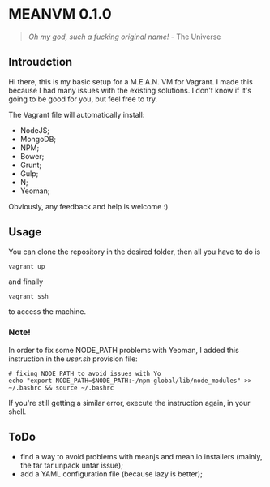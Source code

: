 # MEANVM 0.1.0

> _Oh my god, such a fucking original name!_ - The Universe

## Introudction

Hi there, this is my basic setup for a M.E.A.N. VM for Vagrant. I made this because I had many issues with the existing solutions. I don't know if it's going to be good for you, but feel free to try.

The Vagrant file will automatically install:

* NodeJS;
* MongoDB;
* NPM;
* Bower;
* Grunt;
* Gulp;
* N;
* Yeoman;

Obviously, any feedback and help is welcome :)

## Usage

You can clone the repository in the desired folder, then all you have to do is

    vagrant up

and finally

    vagrant ssh

to access the machine.

### Note!

In order to fix some NODE_PATH problems with Yeoman, I added this instruction in the _user.sh_ provision file:

    # fixing NODE_PATH to avoid issues with Yo
    echo "export NODE_PATH=$NODE_PATH:~/npm-global/lib/node_modules" >> ~/.bashrc && source ~/.bashrc

If you're still getting a similar error, execute the instruction again, in your shell.

## ToDo

* find a way to avoid problems with meanjs and mean.io installers (mainly, the tar tar.unpack untar issue);
* add a YAML configuration file (because lazy is better);
